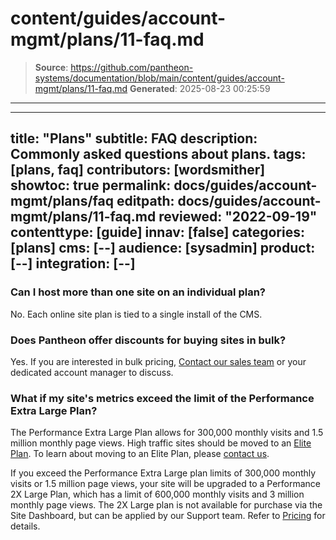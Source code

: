 # content/guides/account-mgmt/plans/11-faq.md

> **Source**: https://github.com/pantheon-systems/documentation/blob/main/content/guides/account-mgmt/plans/11-faq.md
> **Generated**: 2025-08-23 00:25:59

---

---
title: "Plans"
subtitle: FAQ
description: Commonly asked questions about plans.
tags: [plans, faq]
contributors: [wordsmither]
showtoc: true
permalink: docs/guides/account-mgmt/plans/faq
editpath: docs/guides/account-mgmt/plans/11-faq.md
reviewed: "2022-09-19"
contenttype: [guide]
innav: [false]
categories: [plans]
cms: [--]
audience: [sysadmin]
product: [--]
integration: [--]
---

### Can I host more than one site on an individual plan?

No. Each online site plan is tied to a single install of the CMS.

### Does Pantheon offer discounts for buying sites in bulk?

Yes. If you are interested in bulk pricing, [Contact our sales team](https://pantheon.io/contact-us?docsplanFAQ) or your dedicated account manager to discuss.

### What if my site's metrics exceed the limit of the Performance Extra Large Plan?

The Performance Extra Large Plan allows for 300,000 monthly visits and 1.5 million monthly page views. High traffic sites should be moved to an [Elite Plan](https://pantheon.io/plans/elite?docsplanFAQ). To learn about moving to an Elite Plan, please [contact us](https://pantheon.io/contact-us?docsplanFAQ).

If you exceed the Performance Extra Large plan limits of 300,000 monthly visits or 1.5 million page views, your site will be upgraded to a Performance 2X Large Plan, which has a limit of 600,000 monthly visits and 3 million monthly page views. The 2X Large plan is not available for purchase via the Site Dashboard, but can be applied by our Support team. Refer to [Pricing](/guides/account-mgmt/plans/pricing) for details.
